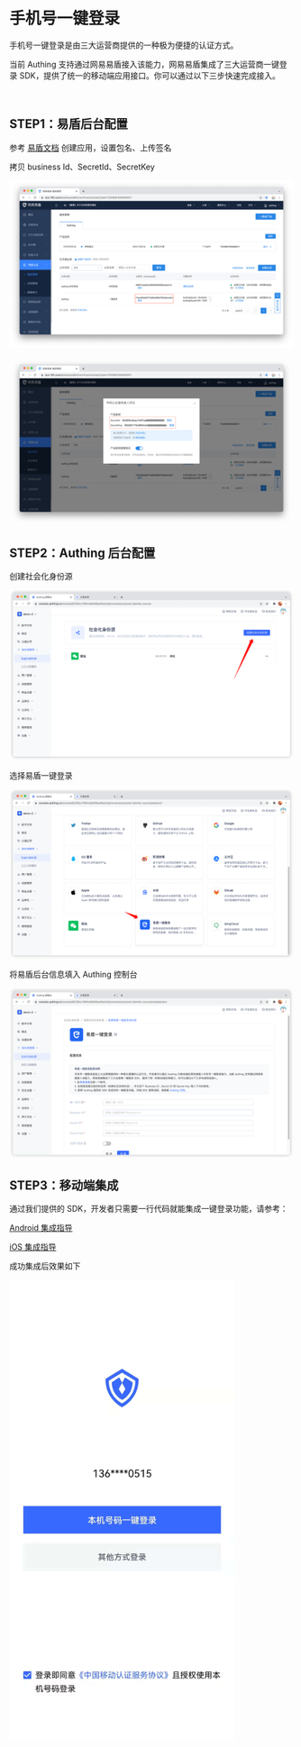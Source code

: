 # 手机号一键登录

<LastUpdated/>

手机号一键登录是由三大运营商提供的一种极为便捷的认证方式。

当前 Authing 支持通过网易易盾接入该能力，网易易盾集成了三大运营商一键登录 SDK，提供了统一的移动端应用接口。你可以通过以下三步快速完成接入。

<br>

## STEP1：易盾后台配置

参考 [易盾文档](https://support.dun.163.com/documents/287305921855672320?docId=424413790996844544) 创建应用，设置包名、上传签名

拷贝 business Id、SecretId、SecretKey

![](./images/yd_bizid.png)

![](./images/yd_secret.png)

## STEP2：Authing 后台配置

创建社会化身份源

![](./images/add_social.png)

选择易盾一键登录

![](./images/add_yidun.png)

将易盾后台信息填入 Authing 控制台

![](./images/yidun_setting.png)

## STEP3：移动端集成

通过我们提供的 SDK，开发者只需要一行代码就能集成一键登录功能，请参考：

[Android 集成指导](https://github.com/Authing/guard-android/blob/master/doc/topics/oneauth.md)

[iOS 集成指导](https://github.com/Authing/guard-ios/blob/main/doc/topics/oneauth.md)

成功集成后效果如下

<img src="./images/authing_oneauth.jpg" alt="drawing" width="400"/>
